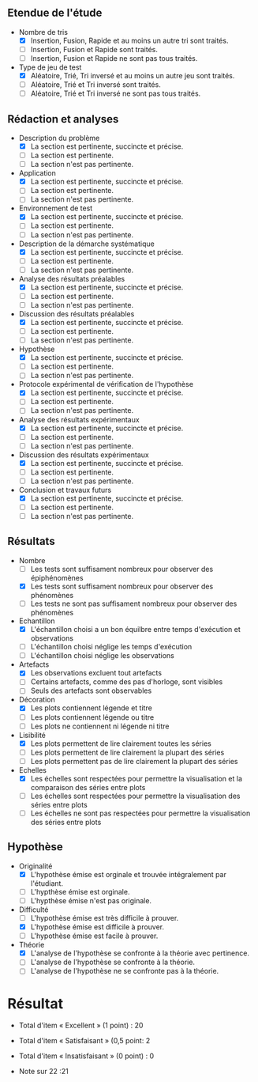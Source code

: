 ## Etendue de l'étude
- Nombre de tris
  - [x] Insertion, Fusion, Rapide et au moins un autre tri sont traités.
  - [ ] Insertion, Fusion et Rapide sont traités.
  - [ ] Insertion, Fusion et Rapide ne sont pas tous traités.
- Type de jeu de test
  - [x] Aléatoire, Trié, Tri inversé et au moins un autre jeu sont traités.
  - [ ] Aléatoire, Trié et Tri inversé sont traités.
  - [ ] Aléatoire, Trié et Tri inversé ne sont pas tous traités.
  
## Rédaction et analyses
- Description du problème
  - [x] La section est pertinente, succincte et précise.
  - [ ] La section est pertinente.
  - [ ] La section n'est pas pertinente.
- Application
  - [x] La section est pertinente, succincte et précise.
  - [ ] La section est pertinente.
  - [ ] La section n'est pas pertinente.
- Environnement de test
  - [x] La section est pertinente, succincte et précise.
  - [ ] La section est pertinente.
  - [ ] La section n'est pas pertinente.
- Description de la démarche systématique
  - [x] La section est pertinente, succincte et précise.
  - [ ] La section est pertinente.
  - [ ] La section n'est pas pertinente.			
- Analyse des résultats préalables
  - [x] La section est pertinente, succincte et précise.
  - [ ] La section est pertinente.
  - [ ] La section n'est pas pertinente.
- Discussion des résultats préalables
  - [x] La section est pertinente, succincte et précise.
  - [ ] La section est pertinente.
  - [ ] La section n'est pas pertinente.
- Hypothèse
  - [x] La section est pertinente, succincte et précise.
  - [ ] La section est pertinente.
  - [ ] La section n'est pas pertinente.
- Protocole expérimental de vérification de l'hypothèse
  - [x] La section est pertinente, succincte et précise.
  - [ ] La section est pertinente.
  - [ ] La section n'est pas pertinente.
- Analyse des résultats expérimentaux
  - [x] La section est pertinente, succincte et précise.
  - [ ] La section est pertinente.
  - [ ] La section n'est pas pertinente.
- Discussion des résultats expérimentaux
  - [x] La section est pertinente, succincte et précise.
  - [ ] La section est pertinente.
  - [ ] La section n'est pas pertinente.
- Conclusion et travaux futurs
  - [x] La section est pertinente, succincte et précise.
  - [ ] La section est pertinente.
  - [ ] La section n'est pas pertinente.

## Résultats 	
- Nombre
  - [ ] Les tests sont suffisament nombreux pour observer des épiphénomènes
  - [x] Les tests sont suffisament nombreux pour observer des phénomènes
  - [ ] Les tests ne sont pas suffisament nombreux pour observer des phénomènes
- Echantillon
  - [x] L'échantillon choisi a un bon équilbre entre temps d'exécution et observations
  - [ ] L'échantillon choisi néglige les temps d'exécution
  - [ ] L'échantillon choisi néglige les observations
- Artefacts		
  - [x] Les observations excluent tout artefacts		
  - [ ] Certains artefacts, comme des pas d'horloge, sont visibles
  - [ ]	Seuls des artefacts sont observables
- Décoration
  - [x] Les plots contiennent légende et titre
  - [ ]	Les plots contiennent légende ou titre
  - [ ]	Les plots ne contiennent ni légende ni titre
- Lisibilité
  - [x]	Les plots permettent de lire clairement toutes les séries
  - [ ]	Les plots permettent de lire clairement la plupart des séries
  - [ ]	Les plots permettent pas de lire clairement la plupart des séries
- Echelles
  - [x] Les échelles sont respectées pour permettre la visualisation et la comparaison des séries entre plots
  - [ ] Les échelles sont respectées pour permettre la visualisation des séries entre plots
  - [ ] Les échelles ne sont pas respectées pour permettre la visualisation des séries entre plots

## Hypothèse
- Originalité
  - [x] L'hypothèse émise est orginale et trouvée intégralement par l'étudiant.
  - [ ] L'hypthèse émise est orginale.
  - [ ] L'hypthèse émise n'est pas originale.
- Difficulté
  - [ ] L'hypothèse émise est très difficile à prouver.
  - [x]	L'hypothèse émise est difficile à prouver.
  - [ ]	L'hypothèse émise est facile à prouver.
- Théorie
  - [x]	L'analyse de l'hypothèse se confronte à la théorie avec pertinence.
  - [ ]	L'analyse de l'hypothèse se confronte à la théorie.
  - [ ]	L'analyse de l'hypothèse ne se confronte pas à la théorie.

# Résultat

- Total d'item « Excellent » (1 point) : 20
- Total d'item « Satisfaisant » (0,5 point: 2
- Total d'item « Insatisfaisant » (0 point) : 0

- Note sur 22 :21
